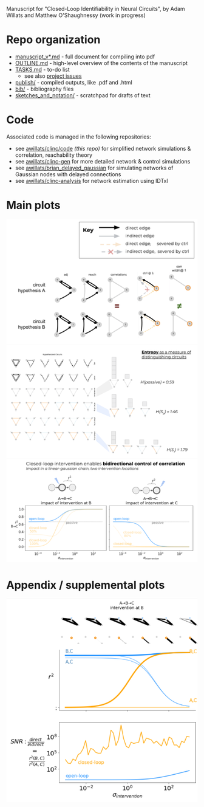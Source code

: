 Manuscript for "Closed-Loop Identifiability in Neural Circuits", 
by Adam Willats and Matthew O'Shaughnessy
(work in progress)

# Repo organization
- [manuscript_v*.md](https://github.com/awillats/clinc/blob/main/manuscript_v0.md) - full document for compiling into pdf
- [OUTLINE.md](https://github.com/awillats/clinc/blob/main/OUTLINE.md) - high-level overview of the contents of the manuscript
- [TASKS.md](https://github.com/awillats/clinc/blob/main/TASKS.md) - to-do list
  - see also [project issues](https://github.com/awillats/clinc/projects/1)
- [publish/](https://github.com/awillats/clinc/tree/main/publish) - compiled outputs, like .pdf and .html
- [bib/](https://github.com/awillats/clinc/tree/main/bib) - bibliography files
- [sketches_and_notation/](https://github.com/awillats/clinc/tree/main/sketches_and_notation) - scratchpad for drafts of text

# Code    
Associated code is managed in the following repositories:
- see [awillats/clinc/code](https://github.com/awillats/clinc/code/CODE_OVERVIEW.md) *(this repo)* for simplified network simulations & correlation, reachability theory 
- see [awillats/clinc-gen](https://github.com/awillats/clinc-gen) for more detailed network & control simulations  
- see [awillats/brian_delayed_gaussian](https://github.com/awillats/brian_delayed_gaussian) for simulating networks of Gaussian nodes with delayed connections 
- see [awillats/clinc-analysis](https://github.com/awillats/clinc-analysis) for network estimation using IDTxl

# Main plots
![](/figures/misc_figure_sketches/circuit_walkthrough_2circuits_key_sketch.png)
![](/figures/misc_figure_sketches/circuit_intervention_entropy_mockup.png)
![](/figures/from_code/bidirectional_correlation.png)
<!-- ![](code/network_analysis/results/effect_of_control_horiz.png) -->
<!-- ![](code/network_analysis/results/hypo_x_intv_3node.png) -->
# Appendix / supplemental plots
![](/figures/from_code/direct_indirect_circuit_snr.png)




